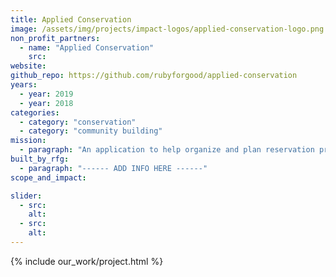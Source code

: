 ```yaml
---
title: Applied Conservation
image: /assets/img/projects/impact-logos/applied-conservation-logo.png
non_profit_partners:
  - name: "Applied Conservation"
    src:
website:
github_repo: https://github.com/rubyforgood/applied-conservation
years:
  - year: 2019
  - year: 2018
categories:
  - category: "conservation"
  - category: "community building"
mission:
  - paragraph: "An application to help organize and plan reservation projects."
built_by_rfg:
  - paragraph: "------ ADD INFO HERE ------"
scope_and_impact:

slider:
  - src:
    alt:
  - src:
    alt:
---
```


{% include our_work/project.html %}
